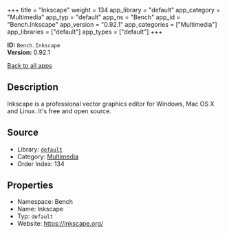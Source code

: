 ﻿+++
title = "Inkscape"
weight = 134
app_library = "default"
app_category = "Multimedia"
app_typ = "default"
app_ns = "Bench"
app_id = "Bench.Inkscape"
app_version = "0.92.1"
app_categories = ["Multimedia"]
app_libraries = ["default"]
app_types = ["default"]
+++

**ID:** `Bench.Inkscape`  
**Version:** 0.92.1  
<!--more-->

[Back to all apps](/apps/)

## Description
Inkscape is a professional vector graphics editor for Windows, Mac OS X and Linux.
It's free and open source.

## Source

* Library: [`default`](/app_libraries/default)
* Category: [Multimedia](/app_categories/multimedia)
* Order Index: 134

## Properties

* Namespace: Bench
* Name: Inkscape
* Typ: `default`
* Website: <https://inkscape.org/>

